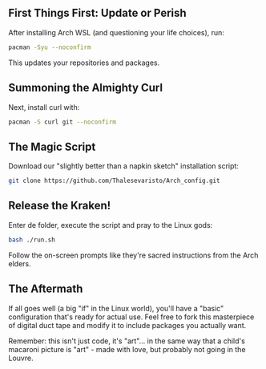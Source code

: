 ## First Things First: Update or Perish

After installing Arch WSL (and questioning your life choices), run:

```bash
pacman -Syu --noconfirm
```

This updates your repositories and packages.

## Summoning the Almighty Curl

Next, install curl with:

```bash
pacman -S curl git --noconfirm
```

## The Magic Script

Download our "slightly better than a napkin sketch" installation script:

```bash
git clone https://github.com/Thalesevaristo/Arch_config.git
```

## Release the Kraken!

Enter de folder, execute the script and pray to the Linux gods:

```bash
bash ./run.sh
```

Follow the on-screen prompts like they're sacred instructions from the Arch elders.

## The Aftermath

If all goes well (a big "if" in the Linux world), you'll have a "basic" configuration that's ready for actual use. Feel free to fork this masterpiece of digital duct tape and modify it to include packages you actually want.

Remember: this isn't just code, it's "art"... in the same way that a child's macaroni picture is "art" - made with love, but probably not going in the Louvre.
